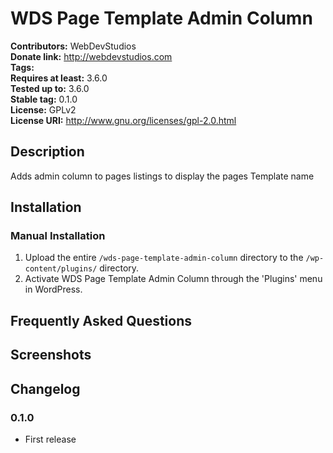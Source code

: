 # WDS Page Template Admin Column #
**Contributors:**      WebDevStudios  
**Donate link:**       http://webdevstudios.com  
**Tags:**  
**Requires at least:** 3.6.0  
**Tested up to:**      3.6.0  
**Stable tag:**        0.1.0  
**License:**           GPLv2  
**License URI:**       http://www.gnu.org/licenses/gpl-2.0.html  

## Description ##

Adds admin column to pages listings to display the pages Template name

## Installation ##

### Manual Installation ###

1. Upload the entire `/wds-page-template-admin-column` directory to the `/wp-content/plugins/` directory.
2. Activate WDS Page Template Admin Column through the 'Plugins' menu in WordPress.

## Frequently Asked Questions ##


## Screenshots ##


## Changelog ##

### 0.1.0 ###
* First release
